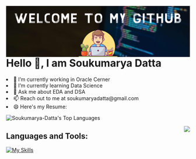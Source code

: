 
<img align="right" src="https://github.com/Soukumarya-Datta/Soukumarya-Datta/blob/main/Banniere-articles-35.png">

# Hello 👋, I am Soukumarya Datta

<!--
**Soukumarya-Datta/Soukumarya-Datta** is a ✨ _special_ ✨ repository because its `README.md` (this file) appears on your GitHub profile.

Here are some ideas to get you started:
-->
<li>🔭 I’m currently working in Oracle Cerner
<li>🌱 I’m currently learning Data Science
<li> 💬 Ask me about EDA and DSA
<li>📫 Reach out to me at soukumaryadatta@gmail.com
<li>😄 Here's my Resume:
<br>

![Soukumarya-Datta's Top Languages](https://github-readme-stats.vercel.app/api/top-langs/?username=Soukumarya-Datta&theme=vue-dark&show_icons=true&hide_border=true&layout=compact)

<img align="right" src="https://github-readme-stats.vercel.app/api?username=Soukumarya-Datta&theme=vue-dark&show_icons=true&hide_border=true&count_private=true">


## Languages and Tools:
[![My Skills](https://skillicons.dev/icons?i=py,opencv,tensorflow,sklearn,sqlite,html,css,anaconda,c,cpp,git,github,postman,rails,ruby&perline=5&theme=dark)](https://skillicons.dev)
